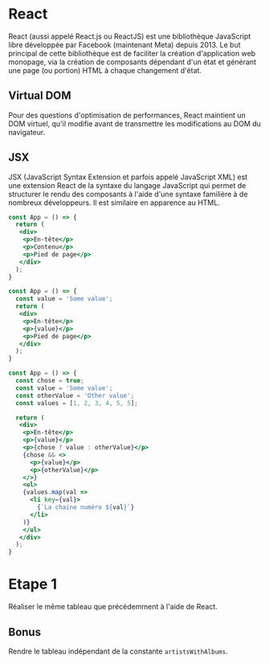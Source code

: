 # React

React (aussi appelé React.js ou ReactJS) est une bibliothèque JavaScript libre développée par Facebook (maintenant Meta) depuis 2013. Le but principal de cette bibliothèque est de faciliter la création d'application web monopage, via la création de composants dépendant d'un état et générant une page (ou portion) HTML à chaque changement d'état.

## Virtual DOM

Pour des questions d'optimisation de performances, React maintient un DOM virtuel, qu'il modifie avant de transmettre les modifications au DOM du navigateur.

## JSX

JSX (JavaScript Syntax Extension et parfois appelé JavaScript XML) est une extension React de la syntaxe du langage JavaScript qui permet de structurer le rendu des composants à l'aide d'une syntaxe familière à de nombreux développeurs. Il est similaire en apparence au HTML.

```jsx
const App = () => {
  return (
   <div>
    <p>En-tête</p>
    <p>Contenu</p>
    <p>Pied de page</p>
   </div>
  ); 
}
```

```jsx
const App = () => {
  const value = 'Some value';
  return (
   <div>
    <p>En-tête</p>
    <p>{value}</p>
    <p>Pied de page</p>
   </div>
  ); 
}
```

```jsx
const App = () => {
  const chose = true;
  const value = 'Some value';
  const otherValue = 'Other value';
  const values = [1, 2, 3, 4, 5, 5];

  return (
   <div>
    <p>En-tête</p>
    <p>{value}</p>
    <p>{chose ? value : otherValue}</p>
    {chose && <>
      <p>{value}</p>
      <p>{otherValue}</p>
    </>}
    <ul>
    {values.map(val => 
      <li key={val}>
        {`La chaine numéro ${val}`}
      </li>
    )}
    </ul>
   </div>
  ); 
}
```

# Etape 1

Réaliser le même tableau que précédemment à l'aide de React.

## Bonus

Rendre le tableau indépendant de la constante `artistsWithAlbums`.